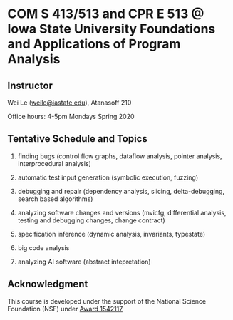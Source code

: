 # COM S 413/513 and CPR E 513 @ Iowa State University Foundations and Applications of Program Analysis #

## Instructor ## 
Wei Le (weile@iastate.edu), Atanasoff 210

Office hours: 4-5pm Mondays Spring 2020

## Tentative Schedule and Topics ##
1. finding bugs (control flow graphs, dataflow analysis, pointer analysis, interprocedural analysis)

2. automatic test input generation (symbolic execution, fuzzing)

3. debugging and repair (dependency analysis, slicing, delta-debugging, search based algorithms)

4. analyzing software changes and versions (mvicfg, differential analysis, testing and debugging changes, change contract)

5. specification inference (dynamic analysis, invariants, typestate)

6. big code analysis 

7. analyzing AI software (abstract intepretation)

## Acknowledgment ##
This course is developed under the support of the National Science Foundation (NSF) under <a href="http://www.nsf.gov/awardsearch/showAward?AWD_ID=1542117">Award 1542117
